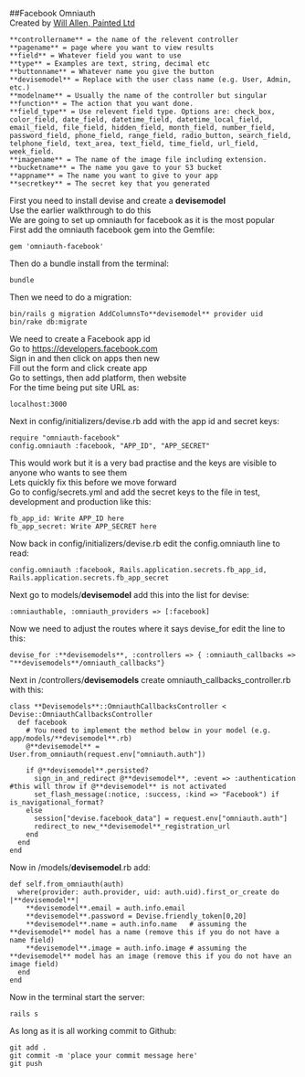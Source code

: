 ##Facebook Omniauth<br>
Created by [Will Allen, Painted Ltd]
<br>
```
**controllername** = the name of the relevent controller
**pagename** = page where you want to view results
**field** = Whatever field you want to use
**type** = Examples are text, string, decimal etc
**buttonname** = Whatever name you give the button
**devisemodel** = Replace with the user class name (e.g. User, Admin, etc.)
**modelname** = Usually the name of the controller but singular
**function** = The action that you want done.
**field_type** = Use relevent field type. Options are: check_box, color_field, date_field, datetime_field, datetime_local_field, email_field, file_field, hidden_field, month_field, number_field, password_field, phone_field, range_field, radio_button, search_field, telphone_field, text_area, text_field, time_field, url_field, week_field.
**imagename** = The name of the image file including extension.
**bucketname** = The name you gave to your S3 bucket
**appname** = The name you want to give to your app
**secretkey** = The secret key that you generated 
```
First you need to install devise and create a **devisemodel**<br>
Use the earlier walkthrough to do this<br>
We are going to set up omniauth for facebook as it is the most popular<br>
First add the omniauth facebook gem into the Gemfile:<br>
```
gem 'omniauth-facebook'
```
Then do a bundle install from the terminal:<br>
```
bundle
```
Then we need to do a migration:<br>
```
bin/rails g migration AddColumnsTo**devisemodel** provider uid
bin/rake db:migrate
```
We need to create a Facebook app id<br>
Go to https://developers.facebook.com<br>
Sign in and then click on apps then new<br>
Fill out the form and click create app<br>
Go to settings, then add platform, then website<br>
For the time being put site URL as:<br>
```
localhost:3000
```
Next in config/initializers/devise.rb add with the app id and secret keys:<br>
```
require "omniauth-facebook"
config.omniauth :facebook, "APP_ID", "APP_SECRET"
```
This would work but it is a very bad practise and the keys are visible to anyone who wants to see them<br>
Lets quickly fix this before we move forward<br>
Go to config/secrets.yml and add the secret keys to the file in test, development and production like this:<br>
```
fb_app_id: Write APP_ID here
fb_app_secret: Write APP_SECRET here
```
Now back in config/initializers/devise.rb edit the config.omniauth line to read:<br>
```
config.omniauth :facebook, Rails.application.secrets.fb_app_id, Rails.application.secrets.fb_app_secret
```
Next go to models/**devisemodel** add this into the list for devise:<br>
```
:omniauthable, :omniauth_providers => [:facebook]
```
Now we need to adjust the routes where it says devise_for edit the line to this:<br>
```
devise_for :**devisemodels**, :controllers => { :omniauth_callbacks => "**devisemodels**/omniauth_callbacks"}
```
Next in /controllers/**devisemodels** create omniauth_callbacks_controller.rb with this:<br>
```
class **Devisemodels**::OmniauthCallbacksController < Devise::OmniauthCallbacksController
  def facebook
    # You need to implement the method below in your model (e.g. app/models/**devisemodel**.rb)
    @**devisemodel** = User.from_omniauth(request.env["omniauth.auth"])

    if @**devisemodel**.persisted?
      sign_in_and_redirect @**devisemodel**, :event => :authentication #this will throw if @**devisemodel** is not activated
      set_flash_message(:notice, :success, :kind => "Facebook") if is_navigational_format?
    else
      session["devise.facebook_data"] = request.env["omniauth.auth"]
      redirect_to new_**devisemodel**_registration_url
    end
  end
end
```
Now in /models/**devisemodel**.rb add:
```
def self.from_omniauth(auth)
  where(provider: auth.provider, uid: auth.uid).first_or_create do |**devisemodel**|
    **devisemodel**.email = auth.info.email
    **devisemodel**.password = Devise.friendly_token[0,20]
    **devisemodel**.name = auth.info.name   # assuming the **devisemodel** model has a name (remove this if you do not have a name field)
    **devisemodel**.image = auth.info.image # assuming the **devisemodel** model has an image (remove this if you do not have an image field)
  end
end
```
Now in the terminal start the server:<br>
```
rails s
```
As long as it is all working commit to Github:<br>
```
git add .
git commit -m 'place your commit message here'
git push
```



[Will Allen, Painted Ltd]:https://github.com/painted